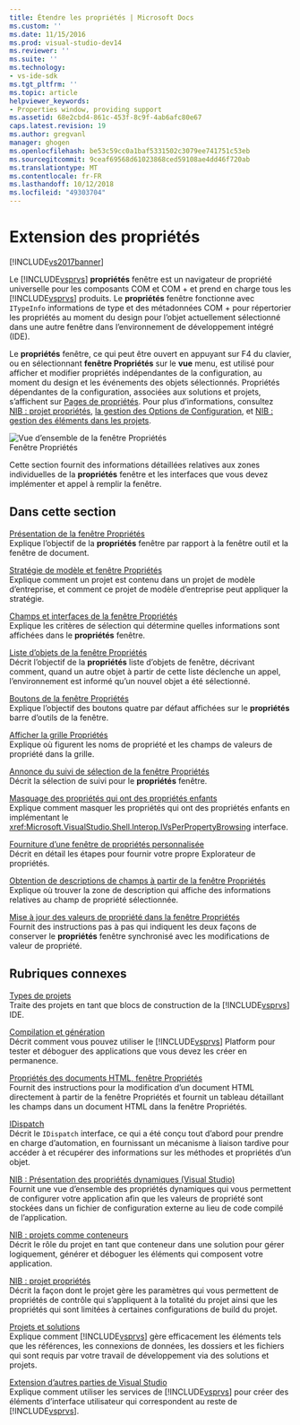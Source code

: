 ```yaml
---
title: Étendre les propriétés | Microsoft Docs
ms.custom: ''
ms.date: 11/15/2016
ms.prod: visual-studio-dev14
ms.reviewer: ''
ms.suite: ''
ms.technology:
- vs-ide-sdk
ms.tgt_pltfrm: ''
ms.topic: article
helpviewer_keywords:
- Properties window, providing support
ms.assetid: 68e2cbd4-861c-453f-8c9f-4ab6afc80e67
caps.latest.revision: 19
ms.author: gregvanl
manager: ghogen
ms.openlocfilehash: be53c59cc0a1baf5331502c3079ee741751c53eb
ms.sourcegitcommit: 9ceaf69568d61023868ced59108ae4dd46f720ab
ms.translationtype: MT
ms.contentlocale: fr-FR
ms.lasthandoff: 10/12/2018
ms.locfileid: "49303704"
---
```

# <a name="extending-properties"></a>Extension des propriétés
[!INCLUDE[vs2017banner](../../includes/vs2017banner.md)]

Le [!INCLUDE[vsprvs](../../includes/vsprvs-md.md)] **propriétés** fenêtre est un navigateur de propriété universelle pour les composants COM et COM + et prend en charge tous les [!INCLUDE[vsprvs](../../includes/vsprvs-md.md)] produits. Le **propriétés** fenêtre fonctionne avec `ITypeInfo` informations de type et des métadonnées COM + pour répertorier les propriétés au moment du design pour l’objet actuellement sélectionné dans une autre fenêtre dans l’environnement de développement intégré (IDE).  
  
 Le **propriétés** fenêtre, ce qui peut être ouvert en appuyant sur F4 du clavier, ou en sélectionnant **fenêtre Propriétés** sur le **vue** menu, est utilisé pour afficher et modifier propriétés indépendantes de la configuration, au moment du design et les événements des objets sélectionnés. Propriétés dépendantes de la configuration, associées aux solutions et projets, s’affichent sur [Pages de propriétés](../../extensibility/internals/property-pages.md). Pour plus d’informations, consultez [NIB : projet propriétés](http://msdn.microsoft.com/en-us/fb126574-24ad-4c96-9b2b-6e1f3879ba50), [la gestion des Options de Configuration](../../extensibility/internals/managing-configuration-options.md), et [NIB : gestion des éléments dans les projets](http://msdn.microsoft.com/en-us/762e606b-7f44-4b66-97a1-e30a703654a0).  
  
 ![Vue d’ensemble de la fenêtre Propriétés](../../extensibility/internals/media/vspropertieswindow.png "vsPropertiesWindow")  
Fenêtre Propriétés  
  
 Cette section fournit des informations détaillées relatives aux zones individuelles de la **propriétés** fenêtre et les interfaces que vous devez implémenter et appel à remplir la fenêtre.  
  
## <a name="in-this-section"></a>Dans cette section  
 [Présentation de la fenêtre Propriétés](../../extensibility/internals/properties-window-overview.md)  
 Explique l’objectif de la **propriétés** fenêtre par rapport à la fenêtre outil et la fenêtre de document.  
  
 [Stratégie de modèle et fenêtre Propriétés](../../extensibility/internals/template-policy-and-the-properties-window.md)  
 Explique comment un projet est contenu dans un projet de modèle d’entreprise, et comment ce projet de modèle d’entreprise peut appliquer la stratégie.  
  
 [Champs et interfaces de la fenêtre Propriétés](../../extensibility/internals/properties-window-fields-and-interfaces.md)  
 Explique les critères de sélection qui détermine quelles informations sont affichées dans le **propriétés** fenêtre.  
  
 [Liste d’objets de la fenêtre Propriétés](../../extensibility/internals/properties-window-object-list.md)  
 Décrit l’objectif de la **propriétés** liste d’objets de fenêtre, décrivant comment, quand un autre objet à partir de cette liste déclenche un appel, l’environnement est informé qu’un nouvel objet a été sélectionné.  
  
 [Boutons de la fenêtre Propriétés](../../extensibility/internals/properties-window-buttons.md)  
 Explique l’objectif des boutons quatre par défaut affichées sur le **propriétés** barre d’outils de la fenêtre.  
  
 [Afficher la grille Propriétés](../../extensibility/internals/properties-display-grid.md)  
 Explique où figurent les noms de propriété et les champs de valeurs de propriété dans la grille.  
  
 [Annonce du suivi de sélection de la fenêtre Propriétés](../../misc/announcing-property-window-selection-tracking.md)  
 Décrit la sélection de suivi pour le **propriétés** fenêtre.  
  
 [Masquage des propriétés qui ont des propriétés enfants](../../misc/hiding-properties-that-have-child-properties.md)  
 Explique comment masquer les propriétés qui ont des propriétés enfants en implémentant le <xref:Microsoft.VisualStudio.Shell.Interop.IVsPerPropertyBrowsing> interface.  
  
 [Fourniture d’une fenêtre de propriétés personnalisée](../../misc/providing-a-custom-properties-window.md)  
 Décrit en détail les étapes pour fournir votre propre Explorateur de propriétés.  
  
 [Obtention de descriptions de champs à partir de la fenêtre Propriétés](../../misc/getting-field-descriptions-from-the-properties-window.md)  
 Explique où trouver la zone de description qui affiche des informations relatives au champ de propriété sélectionnée.  
  
 [Mise à jour des valeurs de propriété dans la fenêtre Propriétés](../../misc/updating-property-values-in-the-properties-window.md)  
 Fournit des instructions pas à pas qui indiquent les deux façons de conserver le **propriétés** fenêtre synchronisé avec les modifications de valeur de propriété.  
  
## <a name="related-sections"></a>Rubriques connexes  
 [Types de projets](../../extensibility/internals/project-types.md)  
 Traite des projets en tant que blocs de construction de la [!INCLUDE[vsprvs](../../includes/vsprvs-md.md)] IDE.  
  
 [Compilation et génération](../../ide/compiling-and-building-in-visual-studio.md)  
 Décrit comment vous pouvez utiliser le [!INCLUDE[vsprvs](../../includes/vsprvs-md.md)] Platform pour tester et déboguer des applications que vous devez les créer en permanence.  
  
 [Propriétés des documents HTML, fenêtre Propriétés](http://msdn.microsoft.com/library/46e3d164-a1a7-42f9-87b0-344e10a37b62)  
 Fournit des instructions pour la modification d’un document HTML directement à partir de la fenêtre Propriétés et fournit un tableau détaillant les champs dans un document HTML dans la fenêtre Propriétés.  
  
 [IDispatch](http://msdn.microsoft.com/en-us/ebbff4bc-36b2-4861-9efa-ffa45e013eb5)  
 Décrit le `IDispatch` interface, ce qui a été conçu tout d’abord pour prendre en charge d’automation, en fournissant un mécanisme à liaison tardive pour accéder à et récupérer des informations sur les méthodes et propriétés d’un objet.  
  
 [NIB : Présentation des propriétés dynamiques (Visual Studio)](http://msdn.microsoft.com/en-us/f5102027-1431-4195-ae40-9b991de46d3a)  
 Fournit une vue d’ensemble des propriétés dynamiques qui vous permettent de configurer votre application afin que les valeurs de propriété sont stockées dans un fichier de configuration externe au lieu de code compilé de l’application.  
  
 [NIB : projets comme conteneurs](http://msdn.microsoft.com/en-us/87d40f63-f487-4767-8963-64beec27ba1b)  
 Décrit le rôle du projet en tant que conteneur dans une solution pour gérer logiquement, générer et déboguer les éléments qui composent votre application.  
  
 [NIB : projet propriétés](http://msdn.microsoft.com/en-us/fb126574-24ad-4c96-9b2b-6e1f3879ba50)  
 Décrit la façon dont le projet gère les paramètres qui vous permettent de propriétés de contrôle qui s’appliquent à la totalité du projet ainsi que les propriétés qui sont limitées à certaines configurations de build du projet.  
  
 [Projets et solutions](../../ide/solutions-and-projects-in-visual-studio.md)  
 Explique comment [!INCLUDE[vsprvs](../../includes/vsprvs-md.md)] gère efficacement les éléments tels que les références, les connexions de données, les dossiers et les fichiers qui sont requis par votre travail de développement via des solutions et projets.  
  
 [Extension d’autres parties de Visual Studio](../../extensibility/extending-other-parts-of-visual-studio.md)  
 Explique comment utiliser les services de [!INCLUDE[vsprvs](../../includes/vsprvs-md.md)] pour créer des éléments d’interface utilisateur qui correspondent au reste de [!INCLUDE[vsprvs](../../includes/vsprvs-md.md)].

